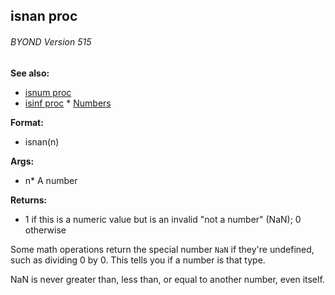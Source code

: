 ## isnan proc 
###### BYOND Version 515
**See also:**
*   [isnum proc](/ref/proc/isnum.md) 
*   [isinf proc](/ref/proc/isinf.md) *   [Numbers](/%7Bnotes%7D/numbers)
<!-- -->
**Format:**
*   isnan(n)
<!-- -->
**Args:**
*   n* A number
<!-- -->
**Returns:**
*   1 if this is a numeric value but is an invalid \"not a number\"
    (NaN); 0 otherwise


Some math operations return the special number `NaN` if
they\'re undefined, such as dividing 0 by 0. This tells you if a number
is that type. 

NaN is never greater than, less than, or equal to
another number, even itself.